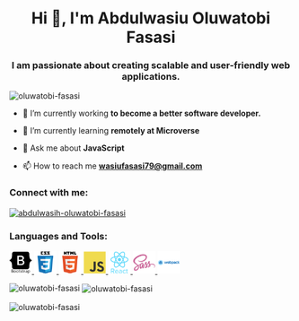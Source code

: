 
<h1 align="center">Hi 👋, I'm Abdulwasiu Oluwatobi Fasasi</h1>
<h3 align="center">I am passionate about creating scalable and user-friendly web applications.</h3>

<p align="left"> <img src="https://komarev.com/ghpvc/?username=fasasi&label=Profile%20views&color=0e75b6&style=flat" alt="oluwatobi-fasasi" /> </p>

- 🔭 I’m currently working **to become a better software developer.**

- 🌱 I’m currently learning **remotely at Microverse**

- 💬 Ask me about **JavaScript**

- 📫 How to reach me **wasiufasasi79@gmail.com**

<h3 align="left">Connect with me:</h3>
<p align="left">
<a href="https://linkedin.com/in/abdulwasih-oluwatobi-fasasi" target="blank"><img align="center" src="https://raw.githubusercontent.com/rahuldkjain/github-profile-readme-generator/master/src/images/icons/Social/linked-in-alt.svg" alt="abdulwasih-oluwatobi-fasasi" height="30" width="40" /></a>
</p>

<h3 align="left">Languages and Tools:</h3>
<p align="left"> <a href="https://getbootstrap.com" target="_blank" rel="noreferrer"> <img src="https://raw.githubusercontent.com/devicons/devicon/master/icons/bootstrap/bootstrap-plain-wordmark.svg" alt="bootstrap" width="40" height="40"/> </a> <a href="https://www.w3schools.com/css/" target="_blank" rel="noreferrer"> <img src="https://raw.githubusercontent.com/devicons/devicon/master/icons/css3/css3-original-wordmark.svg" alt="css3" width="40" height="40"/> </a> <a href="https://www.w3.org/html/" target="_blank" rel="noreferrer"> <img src="https://raw.githubusercontent.com/devicons/devicon/master/icons/html5/html5-original-wordmark.svg" alt="html5" width="40" height="40"/> </a> <a href="https://developer.mozilla.org/en-US/docs/Web/JavaScript" target="_blank" rel="noreferrer"> <img src="https://raw.githubusercontent.com/devicons/devicon/master/icons/javascript/javascript-original.svg" alt="javascript" width="40" height="40"/> </a> <a href="https://reactjs.org/" target="_blank" rel="noreferrer"> <img src="https://raw.githubusercontent.com/devicons/devicon/master/icons/react/react-original-wordmark.svg" alt="react" width="40" height="40"/> </a> <a href="https://sass-lang.com" target="_blank" rel="noreferrer"> <img src="https://raw.githubusercontent.com/devicons/devicon/master/icons/sass/sass-original.svg" alt="sass" width="40" height="40"/> </a> <a href="https://webpack.js.org" target="_blank" rel="noreferrer"> <img src="https://raw.githubusercontent.com/devicons/devicon/d00d0969292a6569d45b06d3f350f463a0107b0d/icons/webpack/webpack-original-wordmark.svg" alt="webpack" width="40" height="40"/> </a> </p>

<p><img align="left" src="https://github-readme-stats.vercel.app/api/top-langs?username=oluwatobi-fasasi&show_icons=true&locale=en&layout=compact" alt="oluwatobi-fasasi" /></p>

<p>&nbsp;<img align="center" src="https://github-readme-stats.vercel.app/api?username=oluwatobi-fasasi&show_icons=true&locale=en" alt="oluwatobi-fasasi" /></p>

<p><img align="center" src="https://github-readme-streak-stats.herokuapp.com/?user=oluwatobi-fasasi&" alt="oluwatobi-fasasi" /></p>

